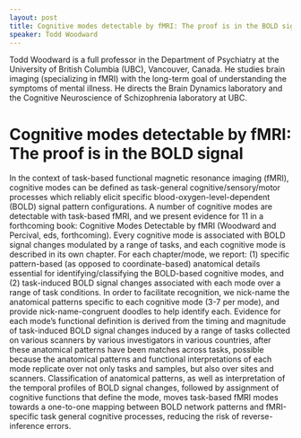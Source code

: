 ```yaml
---
layout: post
title: Cognitive modes detectable by fMRI: The proof is in the BOLD signal
speaker: Todd Woodward
---
```


Todd Woodward is a full professor in the Department of Psychiatry at the University of British Columbia (UBC), Vancouver, Canada. He studies brain imaging (specializing in fMRI) with the long-term goal of understanding the symptoms of mental illness. He directs the Brain Dynamics laboratory and the Cognitive Neuroscience of Schizophrenia laboratory at UBC.

# Cognitive modes detectable by fMRI: The proof is in the BOLD signal 

In the context of task-based functional magnetic resonance imaging (fMRI), cognitive modes can be defined as task-general cognitive/sensory/motor processes which reliably elicit specific blood-oxygen-level-dependent (BOLD) signal pattern configurations. A number of cognitive modes are detectable with task-based fMRI, and we present evidence for 11 in a forthcoming book: Cognitive Modes Detectable by fMRI (Woodward and Percival, eds, forthcoming). Every cognitive mode is associated with BOLD signal changes modulated by a range of tasks, and each cognitive mode is described in its own chapter. For each chapter/mode, we report: (1) specific pattern-based (as opposed to coordinate-based) anatomical details essential for identifying/classifying the BOLD-based cognitive modes, and (2) task-induced BOLD signal changes associated with each mode over a range of task conditions. In order to facilitate recognition, we nick-name the anatomical patterns specific to each cognitive mode (3-7 per mode), and provide nick-name-congruent doodles to help identify each. Evidence for each mode’s functional definition is derived from the timing and magnitude of task-induced BOLD signal changes induced by a range of tasks collected on various scanners by various investigators in various countries, after these anatomical patterns have been matches across tasks, possible because the anatomical patterns and functional interpretations of each mode replicate over not only tasks and samples, but also over sites and scanners. Classification of anatomical patterns, as well as interpretation of the temporal profiles of BOLD signal changes, followed by assignment of cognitive functions that define the mode, moves task-based fMRI modes towards a one-to-one mapping between BOLD network patterns and fMRI-specific task general cognitive processes, reducing the risk of reverse-inference errors. 